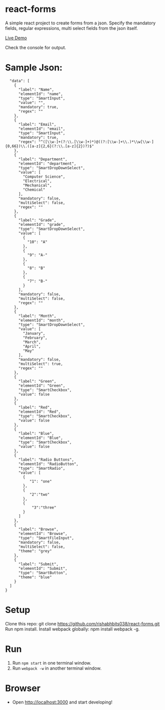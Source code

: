 # react-forms
A simple react project to create forms from a json. Specify the mandatory fields, regular expressions, multi select fields from the json itself. 

[Live Demo](http://rishabhbits038.github.io/react-forms/)

Check the console for output.

# Sample Json:
```
  "data": [
    {
      "label": "Name",
      "elementId": "name",
      "type": "SmartInput",
      "value": "",
      "mandatory": true,
      "regex": ""
    },
    {
      "label": "Email",
      "elementId": "email",
      "type": "SmartInput",
      "mandatory": true,
      "regex": "^([\\w-]+(?:\\.[\\w-]+)*)@((?:[\\w-]+\\.)*\\w[\\w-]{0,66})\\.([a-z]{2,6}(?:\\.[a-z]{2})?)$"
    },
    {
      "label": "Department",
      "elementId": "department",
      "type": "SmartDropDownSelect",
      "value": [
        "Computer Science",
        "Electrical",
        "Mechanical",
        "Chemical"
      ],
      "mandatory": false,
      "multiSelect": false,
      "regex": ""
    },
    {
      "label": "Grade",
      "elementId": "grade",
      "type": "SmartDropDownSelect",
      "value": [
        {
          "10": "A"
        },
        {
          "9": "A-"
        },
        {
          "8": "B"
        },
        {
          "7": "B-"
        }
      ],
      "mandatory": false,
      "multiSelect": false,
      "regex": ""
    },
    {
      "label": "Month",
      "elementId": "month",
      "type": "SmartDropDownSelect",
      "value": [
        "January",
        "February",
        "March",
        "April",
        "May"
      ],
      "mandatory": false,
      "multiSelect": true,
      "regex": ""
    },
    {
      "label": "Green",
      "elementId": "Green",
      "type": "SmartCheckbox",
      "value": false
    },
    {
      "label": "Red",
      "elementId": "Red",
      "type": "SmartCheckbox",
      "value": false
    },
    {
      "label": "Blue",
      "elementId": "Blue",
      "type": "SmartCheckbox",
      "value": false
    },
    {
      "label": "Radio Buttons",
      "elementId": "RadioButton",
      "type": "SmartRadio",
      "value": [
        {
           "1": "one"
        },
        {
           "2":"two"
        },
        {
            "3":"three"
        }
      ]
    },
    {
      "label": "Browse",
      "elementId": "Browse",
      "type": "SmartFileInput",
      "mandatory": false,
      "multiSelect": false,
      "theme": "grey"
    },
    {
      "label": "Submit",
      "elementId": "Submit",
      "type": "SmartButton",
      "theme": "blue"
    }
  ]
}

```

# Setup

Clone this repo: git clone https://github.com/rishabhbits038/react-forms.git
Run npm install.
Install webpack globally: npm install webpack -g.

# Run

1. Run `npm start` in one terminal window.
2. Run `webpack -w` in another terminal window.

# Browser

- Open [http://localhost:3000](http://localhost:3000) and start developing!
